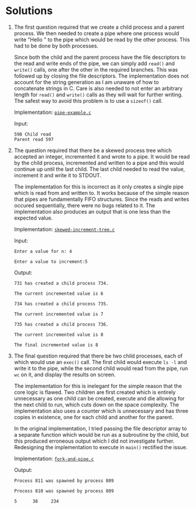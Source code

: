 # Solutions

1. The first question required that we create a child process and a parent process. We then needed to create a pipe where one process would write "Hello <PID of process reading>" to the pipe which would be read by the other process. This had to be done by both processes.

    Since both the child and the parent process have the file descriptors to the read and write ends of the pipe, we can simply add `read()` and `write()` calls, one after the other in the required branches. This was followed up by closing the file descriptors. The implementation does not account for the string generation as I am unaware of how to concatenate strings in C. Care is also needed to not enter an arbitrary length for `read()` and `write()` calls as they will wait for further writing. The safest way to avoid this problem is to use a `sizeof()` call.

    Implementation: [`pipe-example.c`](pipe-example.c)

    Input:
    ```
    598 Child read
    Parent read 597
    ```

2. The question required that there be a skewed process tree which accepted an integer, incremented it and wrote to a pipe. It would be read by the child process, incremented and written to a pipe and this would continue up until the last child. The last child needed to read the value, increment it and write it to STDOUT.

    The implementation for this is incorrect as it only creates a single pipe which is read from and written to. It works because of the simple reason that pipes are fundamentally FIFO structures. Since the reads and writes occured sequentially, there were no bugs related to it. The implementation also produces an output that is one less than the expected value.

    Implementation: [`skewed-increment-tree.c`](skewed-increment-tree.c)

    Input:
    ```
    Enter a value for n: 4

    Enter a value to increment:5
    ```

    Output:
    ```
    731 has created a child process 734.

    The current incremented value is 6

    734 has created a child process 735.

    The current incremented value is 7

    735 has created a child process 736.

    The current incremented value is 8

    The final incremented value is 8
    ```

3. The final question required that there be two child processes, each of which would use an `exec()` call. The first child would execute `ls -l` and write it to the pipe, while the second child would read from the pipe, run `wc` on it, and display the results on screen.

    The implementation for this is inelegant for the simple reason that the core logic is flawed. Two children are first created which is entirely unnecessary as one child can be created, execute and die allowing for the next child to run, which cuts down on the space complexity. The implementation also uses a counter which is unnecessary and has three copies in existence, one for each child and another for the parent.
    
    In the original implementation, I tried passing the file descriptor array to a separate function which would be run as a subroutine by the child, but this produced erroneous output which I did not investigate further. Redesigning the implementation to execute in `main()` rectified the issue.

    Implementation: [`fork-and-pipe.c`](fork-and-pipe.c)
    
    Output:
    ```
    Process 811 was spawned by process 809

    Process 810 was spawned by process 809
    
    5      38     234
    ```